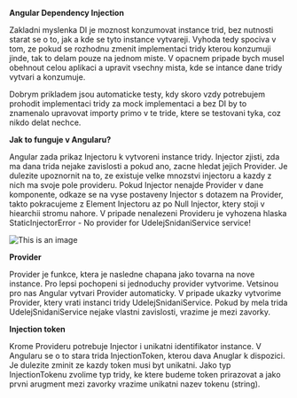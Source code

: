 **Angular Dependency Injection**

Zakladni myslenka DI je moznost konzumovat instance trid, bez nutnosti starat se o to, jak a kde se tyto instance vytvareji.
Vyhoda tedy spociva v tom, ze pokud se rozhodnu zmenit implementaci tridy kterou konzumuji jinde, tak to delam pouze na jednom miste.
V opacnem pripade bych musel obehnout celou aplikaci a upravit vsechny mista, kde se intance dane tridy vytvari a konzumuje.

Dobrym prikladem jsou automaticke testy, kdy skoro vzdy potrebujem prohodit implementaci tridy za mock implementaci a bez DI
by to znamenalo upravovat importy primo v te tride, ktere se testovani tyka, coz nikdo delat nechce.

**Jak to funguje v Angularu?**

Angular zada prikaz Injectoru k vytvoreni instance tridy. Injector zjisti, zda ma dana trida nejake zavislosti a pokud ano,
zacne hledat jejich Provider. Je dulezite upoznornit na to, ze existuje velke mnozstvi injectoru a kazdy z nich ma svoje pole provideru.
Pokud Injector nenajde Provider v dane komponente, odkaze se na vyse postaveny Injector s dotazem na Provider, takto pokracujeme z Element Injectoru az po
Null Injector, ktery stoji v hiearchii stromu nahore. V pripade nenalezeni Provideru je vyhozena hlaska StaticInjectorError - No provider for UdelejSnidaniService service!

![This is an image](https://i.ibb.co/GnyGZFd/injector.png)

**Provider**

Provider je funkce, ktera je nasledne chapana jako tovarna na nove instance. Pro lepsi pochopeni si jednoduchy provider vytvorime. Vetsinou pro nas
Angular vytvari Provider automaticky. V pripade ukazky vytvorime Provider, ktery vrati instanci tridy UdelejSnidaniService. Pokud by
mela trida UdelejSnidaniService nejake vlastni zavislosti, vrazime je mezi zavorky.

**Injection token**

Krome Provideru potrebuje Injector i unikatni identifikator instance. V Angularu se o to stara trida InjectionToken, kterou dava Anuglar k dispozici.
Je dulezite zminit ze kazdy token musi byt unikatni. Jako typ InjectionTokenu zvolime typ tridy, ke ktere budeme token prirazovat a jako prvni arugment mezi zavorky
vrazime unikatni nazev tokenu (string).
